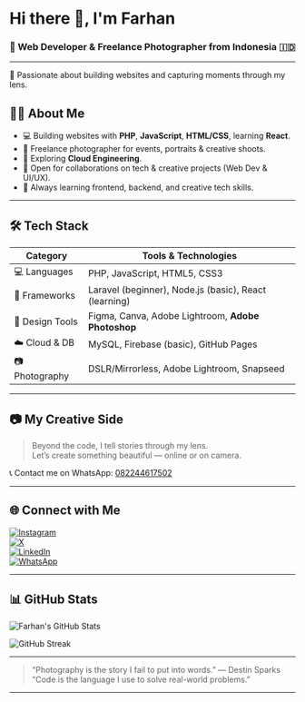 # Hi there 👋, I'm Farhan

### 💼 Web Developer & Freelance Photographer from Indonesia 🇮🇩

---

🌟 Passionate about building websites and capturing moments through my lens.

## 👨‍💻 About Me

- 💻 Building websites with **PHP**, **JavaScript**, **HTML/CSS**, learning **React**.
- 📸 Freelance photographer for events, portraits & creative shoots.
- 🚀 Exploring **Cloud Engineering**.
- 💼 Open for collaborations on tech & creative projects (Web Dev & UI/UX).
- 🧠 Always learning frontend, backend, and creative tech skills.

---

## 🛠️ Tech Stack

| Category       | Tools & Technologies                                   |
| -------------- | ----------------------------------------------------- |
| 💻 Languages    | PHP, JavaScript, HTML5, CSS3                          |
| 🧩 Frameworks   | Laravel (beginner), Node.js (basic), React (learning) |
| 🎨 Design Tools | Figma, Canva, Adobe Lightroom, **Adobe Photoshop**    |
| ☁️ Cloud & DB   | MySQL, Firebase (basic), GitHub Pages                 |
| 📷 Photography  | DSLR/Mirrorless, Adobe Lightroom, Snapseed            |

---

## 📷 My Creative Side

> Beyond the code, I tell stories through my lens.  
> Let’s create something beautiful — online or on camera.

📞 Contact me on WhatsApp: [082244617502](https://wa.me/6282244617502)

---

## 🌐 Connect with Me

[![Instagram](https://img.shields.io/badge/Instagram-E4405F?style=for-the-badge&logo=instagram&logoColor=white)](https://www.instagram.com/Hanspng__/)  
[![X](https://img.shields.io/badge/X-000000?style=for-the-badge&logo=twitter&logoColor=white)](https://x.com/Hans99)  
[![LinkedIn](https://img.shields.io/badge/LinkedIn-0A66C2?style=for-the-badge&logo=linkedin&logoColor=white)](https://www.linkedin.com/in/m-wahabul-farhan/)  
[![WhatsApp](https://img.shields.io/badge/WhatsApp-25D366?style=for-the-badge&logo=whatsapp&logoColor=white)](https://wa.me/6282244617502)

---

## 📊 GitHub Stats

![Farhan's GitHub Stats](https://github-readme-stats.vercel.app/api?username=Farhan-dev&show_icons=true&theme=tokyonight)

![GitHub Streak](https://github-readme-streak-stats.herokuapp.com/?user=Farhan-dev&theme=tokyonight)

---

> “Photography is the story I fail to put into words.” — Destin Sparks  
> “Code is the language I use to solve real-world problems.”

---
